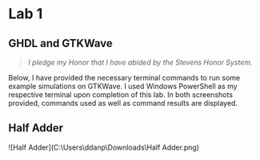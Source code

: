 # Lab 1
## **GHDL and GTKWave**
> *I pledge my Honor that I have abided by the Stevens Honor System.*

Below, I have provided the necessary terminal commands to run some example simulations on GTKWave. I used Windows PowerShell as my respective terminal upon completion of this lab. In both screenshots provided, commands used as well as command results are displayed.  

## Half Adder

![Half Adder](C:\Users\ddanp\Downloads\Half Adder.png)


